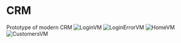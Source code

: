 # CRM
 Prototype of modern CRM
![LoginVM](https://github.com/Bimka09/WPF_ModernDesign/tree/main/Preview/LoginVM.jpg)
![LoginErrorVM](https://github.com/Bimka09/WPF_ModernDesign/tree/main/Preview/LoginErrorVM.jpg)
![HomeVM](https://github.com/Bimka09/WPF_ModernDesign/tree/main/Preview/HopeVM.jpg)
![CustomersVM](https://github.com/Bimka09/WPF_ModernDesign/tree/main/Preview/CustomersVM.jpg)
